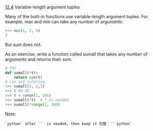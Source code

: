 
[12.4](https://github.com/wuxlifeng/ThinkPython-en-cn/blob/master/ThinkPython-12.md#124--variable-length-argument-tuples-参数长度可变的元组) Variable-length argument tuples

Many of the built-in functions use variable-length argument tuples. For example, max and min can take any number of arguments:

```python
>>> max(1, 2, 3)
3
```
But sum does not.

As an exercise, write a function called sumall that takes any number of arguments and returns their sum.

```python
# TRY
def sumall(*t): 
    return sum(t) 
# run and surprise, 
>>> sumall(1, 2,3)
>>> 6 ## OK
>>> t = range(1, 101)
>>> sumall(*t)  # * is needed.
>>> sumall(*range(1, 100)
````

Note:

```
`python` after ``` is needed, then keep it 完整：```python`
```



